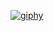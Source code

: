 [![giphy](https://github.com/Skylerjkinney/Skylerjkinney/assets/145502796/5bd26534-9fab-474b-9f3a-6e59ab88a31b)](https://skylerjkinney.github.io/#/)
